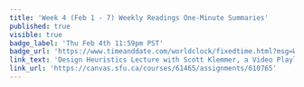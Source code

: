 ```yaml
---
title: 'Week 4 (Feb 1 - 7) Weekly Readings One-Minute Summaries'
published: true
visible: true
badge_label: 'Thu Feb 4th 11:59pm PST'
badge_url: 'https://www.timeanddate.com/worldclock/fixedtime.html?msg=Week+2+%28Sep+12+-+18%29+Weekly+Readings+One-Minute+Summaries+Due+Date&iso=20210204T2359&p1=256'
link_text: 'Design Heuristics Lecture with Scott Klemmer, a Video Playlist'
link_url: 'https://canvas.sfu.ca/courses/61465/assignments/610765'
---
```

